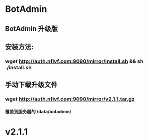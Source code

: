 # BotAdmin
## BotAdmin 升级版
## 安装方法:
### wget http://auth.nfivf.com:9090/mirror/install.sh && sh ./install.sh
## 手动下载升级文件
### wget http://auth.nfivf.com:9090/mirror/v2.1.1.tar.gz
#### 覆盖到服务器的 /data/botadmin/
# v2.1.1
